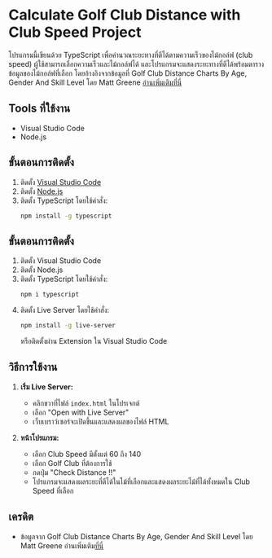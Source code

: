 # Calculate Golf Club Distance with Club Speed Project

โปรแกรมนี้เขียนด้วย TypeScript เพื่อคำนวณระยะทางที่ตีได้ตามความเร็วของไม้กอล์ฟ (club speed) ผู้ใช้สามารถเลือกความเร็วและไม้กอล์ฟได้ และโปรแกรมจะแสดงระยะทางที่ตีได้พร้อมตารางข้อมูลของไม้กอล์ฟที่เลือก โดยอ้างอิงจากข้อมูลที่ Golf Club Distance Charts By Age, Gender And Skill Level โดย Matt Greene [อ่านเพิ่มเติมที่นี่](https://www.golfsidekick.com/distance-finder/golf-club-distance-charts/)

## Tools ที่ใช้งาน
- Visual Studio Code
- Node.js 

## ขั้นตอนการติดตั้ง 
1. ติดตั้ง [Visual Studio Code](https://code.visualstudio.com/)
2. ติดตั้ง [Node.js](https://nodejs.org/)
3. ติดตั้ง TypeScript โดยใช้คำสั่ง:
   ```bash
   npm install -g typescript
	```
## ขั้นตอนการติดตั้ง 
1. ติดตั้ง Visual Studio Code
2. ติดตั้ง Node.js
3. ติดตั้ง TypeScript โดยใช้คำสั่ง:
   ```bash
   npm i typescript
	```
4. ติดตั้ง Live Server โดยใช้คำสั่ง:
	```bash
   npm install -g live-server
	```
	หรือติดตั้งผ่าน Extension ใน Visual Studio Code


## วิธีการใช้งาน

1.  **เริ่ม Live Server:**
    
    -   คลิกขวาที่ไฟล์ `index.html` ในโปรเจกต์
    -   เลือก "Open with Live Server"
    -   เว็บเบราว์เซอร์จะเปิดขึ้นและแสดงผลของไฟล์ HTML
2.  **หน้าโปรแกรม:**
    
    -   เลือก Club Speed มีตั้งแต่ 60 ถึง 140
    -   เลือก Golf Club ที่ต้องการใช้
    -   กดปุ่ม "Check Distance !!"
    -   โปรแกรมจะแสดงผลระยะที่ตีได้ในไม้ที่เลือกและแสดงผลระยะไม้ที่ได้ทั้งหมดใน Club Speed ที่เลือก



## เครดิต

-   ข้อมูลจาก Golf Club Distance Charts By Age, Gender And Skill Level โดย Matt Greene อ่านเพิ่มเติม[ที่นี่](https://www.golfsidekick.com/distance-finder/golf-club-distance-charts/)
